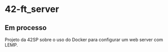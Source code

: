 # 42-ft_server

## Em processo

Projeto da 42SP sobre o uso do Docker para configurar um web server com LEMP.
